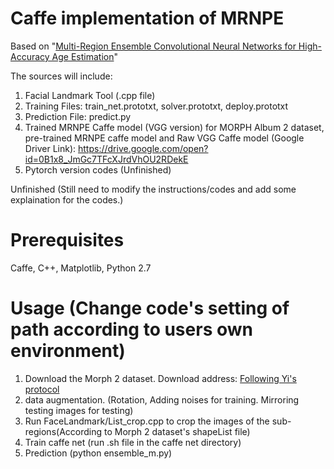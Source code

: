 # Caffe implementation of MRNPE 
Based on "[Multi-Region Ensemble Convolutional Neural Networks for High-Accuracy Age Estimation](http://www.cbsr.ia.ac.cn/users/jwan/papers/BMVC2017_age.pdf)"

The sources will include:
1. Facial Landmark Tool (.cpp file)
2. Training Files: train_net.prototxt, solver.prototxt, deploy.prototxt
3. Prediction File: predict.py
4. Trained MRNPE Caffe model (VGG version) for MORPH Album 2 dataset, pre-trained MRNPE caffe model and Raw VGG Caffe model (Google Driver Link): https://drive.google.com/open?id=0B1x8_JmGc7TFcXJrdVhOU2RDekE
5. Pytorch version codes (Unfinished)

Unfinished (Still need to modify the instructions/codes and add some explaination for the codes.)

# Prerequisites
Caffe, C++, Matplotlib, Python 2.7

# Usage (Change code's setting of path according to users own environment)
1. Download the Morph 2 dataset. Download address: [Following Yi's protocol](http://www.cbsr.ia.ac.cn/users/dyi/agr.html)
2. data augmentation. (Rotation, Adding noises for training. Mirroring testing images for testing)
3. Run FaceLandmark/List_crop.cpp to crop the images of the sub-regions(According to Morph 2 dataset's shapeList file)
4. Train caffe net (run .sh file in the caffe net directory)
5. Prediction (python ensemble_m.py)



